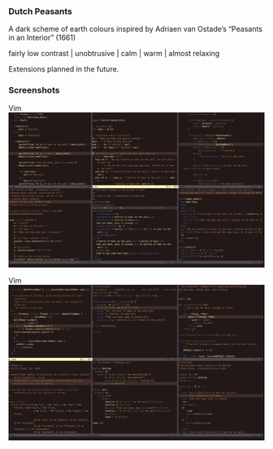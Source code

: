 ### Dutch Peasants

A dark scheme of earth colours inspired by Adriaen van Ostade’s “Peasants in an Interior” (1661)

fairly low contrast | unobtrusive | calm | warm | almost relaxing

Extensions planned in the future.

### Screenshots
Vim
![vim](https://raw.githubusercontent.com/kamwitsta/dutch_peasants/master/img/vim-1.png)

Vim
![vim](https://raw.githubusercontent.com/kamwitsta/dutch_peasants/master/img/vim-2.png)
